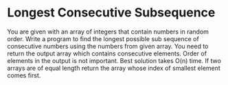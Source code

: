 # Longest Consecutive Subsequence
You are given with an array of integers that contain numbers in random order. Write a program to find the longest possible sub sequence of consecutive numbers using the numbers from given array.
You need to return the output array which contains consecutive elements. Order of elements in the output is not important.
Best solution takes O(n) time.
If two arrays are of equal length return the array whose index of smallest element comes first.